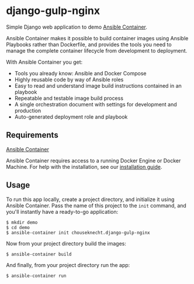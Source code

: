 # django-gulp-nginx

Simple Django web application to demo [Ansible Container](https://github.com/ansible/ansible-container).

Ansible Container makes it possible to build container images using Ansible Playbooks rather than Dockerfile, and
provides the tools you need to manage the complete container lifecycle from development to deployment.

With Ansible Container you get: 

- Tools you already know: Ansible and Docker Compose
- Highly reusable code by way of Ansible roles
- Easy to read and understand image build instructions contained in an playbook
- Repeatable and testable image build process
- A single orchestration document with settings for development and production
- Auto-generated deployment role and playbook  

## Requirements

[Ansible Container](https://github.com/ansible/ansible-container)

Ansible Container requires access to a running Docker Engine or Docker Machine. For help with the installation, see
our [installation guide](http://docs.ansible.com/ansible-container/installation.html).


## Usage

To run this app locally, create a project directory, and initialize it using Ansible Container. Pass the name of this
project to the `init` command, and you'll instantly have a ready-to-go application:

```
$ mkdir demo
$ cd demo
$ ansible-container init chouseknecht.django-gulp-nginx 
```

Now from your project directory build the images:

```
$ ansible-container build
```

And finally, from your project directory run the app:

```
$ ansible-container run
```
 
